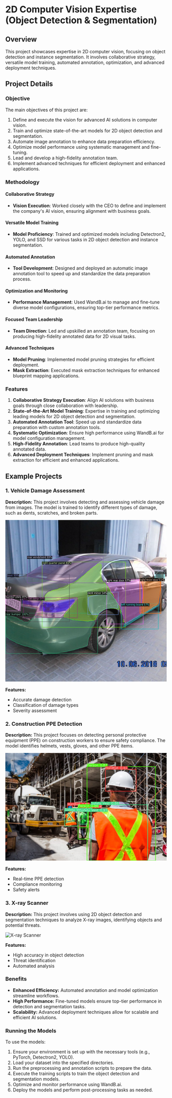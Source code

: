 # 2D Computer Vision Expertise (Object Detection & Segmentation)

## Overview
This project showcases expertise in 2D computer vision, focusing on object detection and instance segmentation. It involves collaborative strategy, versatile model training, automated annotation, optimization, and advanced deployment techniques.

## Project Details
### Objective
The main objectives of this project are:
1. Define and execute the vision for advanced AI solutions in computer vision.
2. Train and optimize state-of-the-art models for 2D object detection and segmentation.
3. Automate image annotation to enhance data preparation efficiency.
4. Optimize model performance using systematic management and fine-tuning.
5. Lead and develop a high-fidelity annotation team.
6. Implement advanced techniques for efficient deployment and enhanced applications.

### Methodology
#### Collaborative Strategy
- **Vision Execution**: Worked closely with the CEO to define and implement the company's AI vision, ensuring alignment with business goals.

#### Versatile Model Training
- **Model Proficiency**: Trained and optimized models including Detectron2, YOLO, and SSD for various tasks in 2D object detection and instance segmentation.

#### Automated Annotation
- **Tool Development**: Designed and deployed an automatic image annotation tool to speed up and standardize the data preparation process.

#### Optimization and Monitoring
- **Performance Management**: Used WandB.ai to manage and fine-tune diverse model configurations, ensuring top-tier performance metrics.

#### Focused Team Leadership
- **Team Direction**: Led and upskilled an annotation team, focusing on producing high-fidelity annotated data for 2D visual tasks.

#### Advanced Techniques
- **Model Pruning**: Implemented model pruning strategies for efficient deployment.
- **Mask Extraction**: Executed mask extraction techniques for enhanced blueprint mapping applications.

### Features
1. **Collaborative Strategy Execution**: Align AI solutions with business goals through close collaboration with leadership.
2. **State-of-the-Art Model Training**: Expertise in training and optimizing leading models for 2D object detection and segmentation.
3. **Automated Annotation Tool**: Speed up and standardize data preparation with custom annotation tools.
4. **Systematic Optimization**: Ensure high performance using WandB.ai for model configuration management.
5. **High-Fidelity Annotation**: Lead teams to produce high-quality annotated data.
6. **Advanced Deployment Techniques**: Implement pruning and mask extraction for efficient and enhanced applications.

## Example Projects

### 1. Vehicle Damage Assessment
**Description:** This project involves detecting and assessing vehicle damage from images. The model is trained to identify different types of damage, such as dents, scratches, and broken parts.

![Vehicle Damage Assessment](vehicle_damage_image.png)

**Features:**
- Accurate damage detection
- Classification of damage types
- Severity assessment

### 2. Construction PPE Detection
**Description:** This project focuses on detecting personal protective equipment (PPE) on construction workers to ensure safety compliance. The model identifies helmets, vests, gloves, and other PPE items.

![Construction PPE Detection](ppe_detection_image.jpeg)

**Features:**
- Real-time PPE detection
- Compliance monitoring
- Safety alerts

### 3. X-ray Scanner
**Description:** This project involves using 2D object detection and segmentation techniques to analyze X-ray images, identifying objects and potential threats.

![X-ray Scanner](xray_scanner_image.jpg)

**Features:**
- High accuracy in object detection
- Threat identification
- Automated analysis

### Benefits
- **Enhanced Efficiency:** Automated annotation and model optimization streamline workflows.
- **High Performance:** Fine-tuned models ensure top-tier performance in detection and segmentation tasks.
- **Scalability:** Advanced deployment techniques allow for scalable and efficient AI solutions.

### Running the Models
To use the models:
1. Ensure your environment is set up with the necessary tools (e.g., PyTorch, Detectron2, YOLO).
2. Load your dataset into the specified directories.
3. Run the preprocessing and annotation scripts to prepare the data.
4. Execute the training scripts to train the object detection and segmentation models.
5. Optimize and monitor performance using WandB.ai.
6. Deploy the models and perform post-processing tasks as needed.
